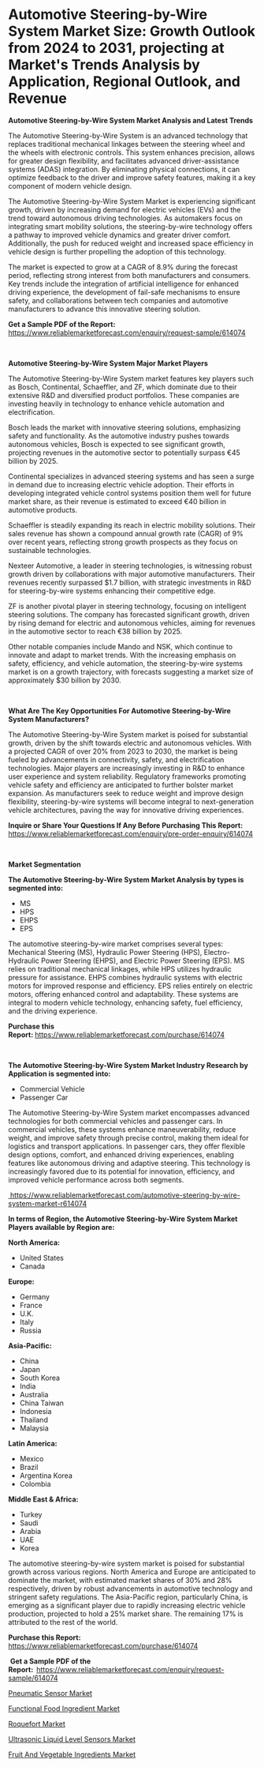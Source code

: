 <p><h1>Automotive Steering-by-Wire System Market Size: Growth Outlook from 2024 to 2031, projecting at Market's Trends Analysis by Application, Regional Outlook, and Revenue</h1></p><p><strong>Automotive Steering-by-Wire System Market Analysis and Latest Trends</strong></p>
<p><p>The Automotive Steering-by-Wire System is an advanced technology that replaces traditional mechanical linkages between the steering wheel and the wheels with electronic controls. This system enhances precision, allows for greater design flexibility, and facilitates advanced driver-assistance systems (ADAS) integration. By eliminating physical connections, it can optimize feedback to the driver and improve safety features, making it a key component of modern vehicle design.</p><p>The Automotive Steering-by-Wire System Market is experiencing significant growth, driven by increasing demand for electric vehicles (EVs) and the trend toward autonomous driving technologies. As automakers focus on integrating smart mobility solutions, the steering-by-wire technology offers a pathway to improved vehicle dynamics and greater driver comfort. Additionally, the push for reduced weight and increased space efficiency in vehicle design is further propelling the adoption of this technology.</p><p>The market is expected to grow at a CAGR of 8.9% during the forecast period, reflecting strong interest from both manufacturers and consumers. Key trends include the integration of artificial intelligence for enhanced driving experience, the development of fail-safe mechanisms to ensure safety, and collaborations between tech companies and automotive manufacturers to advance this innovative steering solution.</p></p>
<p><strong>Get a Sample PDF of the Report:&nbsp;</strong> <a href="https://www.reliablemarketforecast.com/enquiry/request-sample/614074?utm_campaign=1117&utm_medium=2&utm_source=Github&utm_content=ia&utm_term=30092024&utm_id=automotive-steering-by-wire-system">https://www.reliablemarketforecast.com/enquiry/request-sample/614074</a></p>
<p>&nbsp;</p>
<p><strong>Automotive Steering-by-Wire System Major Market Players</strong></p>
<p><p>The Automotive Steering-by-Wire System market features key players such as Bosch, Continental, Schaeffler, and ZF, which dominate due to their extensive R&D and diversified product portfolios. These companies are investing heavily in technology to enhance vehicle automation and electrification.</p><p>Bosch leads the market with innovative steering solutions, emphasizing safety and functionality. As the automotive industry pushes towards autonomous vehicles, Bosch is expected to see significant growth, projecting revenues in the automotive sector to potentially surpass €45 billion by 2025.</p><p>Continental specializes in advanced steering systems and has seen a surge in demand due to increasing electric vehicle adoption. Their efforts in developing integrated vehicle control systems position them well for future market share, as their revenue is estimated to exceed €40 billion in automotive products.</p><p>Schaeffler is steadily expanding its reach in electric mobility solutions. Their sales revenue has shown a compound annual growth rate (CAGR) of 9% over recent years, reflecting strong growth prospects as they focus on sustainable technologies.</p><p>Nexteer Automotive, a leader in steering technologies, is witnessing robust growth driven by collaborations with major automotive manufacturers. Their revenues recently surpassed $1.7 billion, with strategic investments in R&D for steering-by-wire systems enhancing their competitive edge.</p><p>ZF is another pivotal player in steering technology, focusing on intelligent steering solutions. The company has forecasted significant growth, driven by rising demand for electric and autonomous vehicles, aiming for revenues in the automotive sector to reach €38 billion by 2025.</p><p>Other notable companies include Mando and NSK, which continue to innovate and adapt to market trends. With the increasing emphasis on safety, efficiency, and vehicle automation, the steering-by-wire systems market is on a growth trajectory, with forecasts suggesting a market size of approximately $30 billion by 2030.</p></p>
<p>&nbsp;</p>
<p><strong>What Are The Key Opportunities For Automotive Steering-by-Wire System Manufacturers?</strong></p>
<p><p>The Automotive Steering-by-Wire System market is poised for substantial growth, driven by the shift towards electric and autonomous vehicles. With a projected CAGR of over 20% from 2023 to 2030, the market is being fueled by advancements in connectivity, safety, and electrification technologies. Major players are increasingly investing in R&D to enhance user experience and system reliability. Regulatory frameworks promoting vehicle safety and efficiency are anticipated to further bolster market expansion. As manufacturers seek to reduce weight and improve design flexibility, steering-by-wire systems will become integral to next-generation vehicle architectures, paving the way for innovative driving experiences.</p></p>
<p><strong>Inquire or Share Your Questions If Any Before Purchasing This Report:</strong> <a href="https://www.reliablemarketforecast.com/enquiry/pre-order-enquiry/614074?utm_campaign=1117&utm_medium=2&utm_source=Github&utm_content=ia&utm_term=30092024&utm_id=automotive-steering-by-wire-system">https://www.reliablemarketforecast.com/enquiry/pre-order-enquiry/614074</a></p>
<p>&nbsp;</p>
<p><strong>Market Segmentation</strong></p>
<p><strong>The Automotive Steering-by-Wire System Market Analysis by types is segmented into:</strong></p>
<p><ul><li>MS</li><li>HPS</li><li>EHPS</li><li>EPS</li></ul></p>
<p><p>The automotive steering-by-wire market comprises several types: Mechanical Steering (MS), Hydraulic Power Steering (HPS), Electro-Hydraulic Power Steering (EHPS), and Electric Power Steering (EPS). MS relies on traditional mechanical linkages, while HPS utilizes hydraulic pressure for assistance. EHPS combines hydraulic systems with electric motors for improved response and efficiency. EPS relies entirely on electric motors, offering enhanced control and adaptability. These systems are integral to modern vehicle technology, enhancing safety, fuel efficiency, and the driving experience.</p></p>
<p><strong>Purchase this Report:&nbsp;</strong><a href="https://www.reliablemarketforecast.com/purchase/614074?utm_campaign=1117&utm_medium=2&utm_source=Github&utm_content=ia&utm_term=30092024&utm_id=automotive-steering-by-wire-system">https://www.reliablemarketforecast.com/purchase/614074</a></p>
<p>&nbsp;</p>
<p><strong>The Automotive Steering-by-Wire System Market Industry Research by Application is segmented into:</strong></p>
<p><ul><li>Commercial Vehicle</li><li>Passenger Car</li></ul></p>
<p><p>The Automotive Steering-by-Wire System market encompasses advanced technologies for both commercial vehicles and passenger cars. In commercial vehicles, these systems enhance maneuverability, reduce weight, and improve safety through precise control, making them ideal for logistics and transport applications. In passenger cars, they offer flexible design options, comfort, and enhanced driving experiences, enabling features like autonomous driving and adaptive steering. This technology is increasingly favored due to its potential for innovation, efficiency, and improved vehicle performance across both segments.</p></p>
<p><a href="https://www.reliablemarketforecast.com/automotive-steering-by-wire-system-market-r614074?utm_campaign=1117&utm_medium=2&utm_source=Github&utm_content=ia&utm_term=30092024&utm_id=automotive-steering-by-wire-system">&nbsp;https://www.reliablemarketforecast.com/automotive-steering-by-wire-system-market-r614074</a></p>
<p><strong>In terms of Region, the Automotive Steering-by-Wire System Market Players available by Region are:</strong></p>
<p>
    <p> <strong> North America: </strong>
        <ul>
            <li>United States</li>
            <li>Canada</li>
        </ul>
        </p> 
    <p> <strong> Europe: </strong>
        <ul>
            <li>Germany</li>
            <li>France</li>
            <li>U.K.</li>
            <li>Italy</li>
            <li>Russia</li>
        </ul>
        </p> 
    <p> <strong> Asia-Pacific: </strong>
        <ul>
            <li>China</li>
            <li>Japan</li>
            <li>South Korea</li>
            <li>India</li>
            <li>Australia</li>
            <li>China Taiwan</li>
            <li>Indonesia</li>
            <li>Thailand</li>
            <li>Malaysia</li>
        </ul>
        </p> 
    <p> <strong> Latin America: </strong>
        <ul>
            <li>Mexico</li>
            <li>Brazil</li>
            <li>Argentina Korea</li>
            <li>Colombia</li>
        </ul>
        </p> 
    <p> <strong> Middle East & Africa: </strong>
        <ul>
            <li>Turkey</li>
            <li>Saudi</li>
            <li>Arabia</li>
            <li>UAE</li>
            <li>Korea</li>
        </ul>
    </p>
    </p>
<p><p>The automotive steering-by-wire system market is poised for substantial growth across various regions. North America and Europe are anticipated to dominate the market, with estimated market shares of 30% and 28% respectively, driven by robust advancements in automotive technology and stringent safety regulations. The Asia-Pacific region, particularly China, is emerging as a significant player due to rapidly increasing electric vehicle production, projected to hold a 25% market share. The remaining 17% is attributed to the rest of the world.</p></p>
<p><strong>Purchase this Report: </strong><a href="https://www.reliablemarketforecast.com/purchase/614074?utm_campaign=1117&utm_medium=2&utm_source=Github&utm_content=ia&utm_term=30092024&utm_id=automotive-steering-by-wire-system">https://www.reliablemarketforecast.com/purchase/614074</a></p>
<p>&nbsp;<strong>Get a Sample PDF of the Report:&nbsp;&nbsp;</strong><a href="https://www.reliablemarketforecast.com/enquiry/request-sample/614074?utm_campaign=1117&utm_medium=2&utm_source=Github&utm_content=ia&utm_term=30092024&utm_id=automotive-steering-by-wire-system">https://www.reliablemarketforecast.com/enquiry/request-sample/614074</a></p>
<p><strong></strong></p>
<p><p><a href="https://issuu.com/reportprime-2/docs/pneumatic-sensor-market-size-2030.p_6adac451ac8089?utm_campaign=1117&utm_medium=2&utm_source=Github&utm_content=ia&utm_term=30092024&utm_id=automotive-steering-by-wire-system">Pneumatic Sensor Market</a></p><p><a href="https://www.linkedin.com/pulse/how-regional-markets-adapting-functional-food-ingredient-market-zymaf?utm_campaign=1117&utm_medium=2&utm_source=Github&utm_content=ia&utm_term=30092024&utm_id=automotive-steering-by-wire-system">Functional Food Ingredient Market</a></p><p><a href="https://www.linkedin.com/pulse/unveiling-market-trends-global-roquefort-growth-regional-8rktf?utm_campaign=1117&utm_medium=2&utm_source=Github&utm_content=ia&utm_term=30092024&utm_id=automotive-steering-by-wire-system">Roquefort Market</a></p><p><a href="https://issuu.com/reportprime-2/docs/ultrasonic-liquid-level-sensors-mar_44b8ad53f6b501?utm_campaign=1117&utm_medium=2&utm_source=Github&utm_content=ia&utm_term=30092024&utm_id=automotive-steering-by-wire-system">Ultrasonic Liquid Level Sensors Market</a></p><p><a href="https://www.linkedin.com/pulse/fruit-vegetable-ingredients-market-trends-focusing-insight-forecast-1tz3f?utm_campaign=1117&utm_medium=2&utm_source=Github&utm_content=ia&utm_term=30092024&utm_id=automotive-steering-by-wire-system">Fruit And Vegetable Ingredients Market</a></p></p>